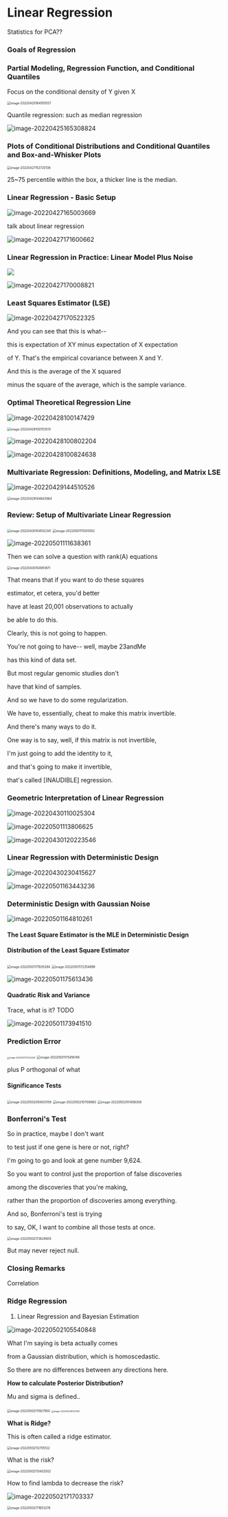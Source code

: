 # Linear Regression

Statistics for PCA??

### Goals of Regression

### Partial Modeling, Regression Function, and Conditional Quantiles

Focus on the conditional density of Y given X

<img src="https://ik.imagekit.io/haochen/Typora/image-20220425164555557.png" alt="image-20220425164555557" style="zoom:50%;" />

Quantile regression: such as median regression

![image-20220425165308824](https://ik.imagekit.io/haochen/Typora/image-20220425165308824.png)

### Plots of Conditional Distributions and Conditional Quantiles and Box-and-Whisker Plots

<img src="https://ik.imagekit.io/haochen/Typora/image-20220427152720138.png" alt="image-20220427152720138" style="zoom:50%;" />

25~75 percentile within the box, a thicker line is the median.

### Linear Regression - Basic Setup

![image-20220427165003669](https://ik.imagekit.io/haochen/Typora/image-20220427165003669.png)

talk about linear regression

![image-20220427171600662](https://ik.imagekit.io/haochen/Typora/image-20220427171600662.png)

### Linear Regression in Practice: Linear Model Plus Noise

![](https://ik.imagekit.io/haochen/Typora/image-20220427165800630.png)

![image-20220427170008821](https://ik.imagekit.io/haochen/Typora/image-20220427170008821.png)

### Least Squares Estimator (LSE)

![image-20220427170522325](https://ik.imagekit.io/haochen/Typora/image-20220427170522325.png)

And you can see that this is what--

this is expectation of XY minus expectation of X expectation

of Y. That's the empirical covariance between X and Y.

And this is the average of the X squared

minus the square of the average, which is the sample variance.

### Optimal Theoretical Regression Line

![image-20220428100147429](https://ik.imagekit.io/haochen/Typora/image-20220428100147429.png)

<img src="https://ik.imagekit.io/haochen/Typora/image-20220428100703513.png" alt="image-20220428100703513" style="zoom:50%;" />



![image-20220428100802204](https://ik.imagekit.io/haochen/Typora/image-20220428100802204.png)

![image-20220428100824638](https://ik.imagekit.io/haochen/Typora/image-20220428100824638.png)



### Multivariate Regression: Definitions, Modeling, and Matrix LSE

![image-20220429144510526](https://ik.imagekit.io/haochen/Typora/image-20220429144510526.png)

<img src="https://ik.imagekit.io/haochen/Typora/image-20220429144843564.png" alt="image-20220429144843564" style="zoom:50%;" />



### Review: Setup of Multivariate Linear Regression

<img src="https://ik.imagekit.io/haochen/Typora/image-20220430104552341.png" alt="image-20220430104552341" style="zoom:50%;" />



<img src="https://ik.imagekit.io/haochen/Typora/image-20220501111255552.png" alt="image-20220501111255552" style="zoom:50%;" />

![image-20220501111638361](https://ik.imagekit.io/haochen/Typora/image-20220501111638361.png)

Then we can solve a question with rank(A) equations

<img src="https://ik.imagekit.io/haochen/Typora/image-20220430104951871.png" alt="image-20220430104951871" style="zoom:50%;" />



That means that if you want to do these squares

estimator, et cetera, you'd better

have at least 20,001 observations to actually

be able to do this.

Clearly, this is not going to happen.

You're not going to have-- well, maybe 23andMe

has this kind of data set.

But most regular genomic studies don't

have that kind of samples.

And so we have to do some regularization.

We have to, essentially, cheat to make this matrix invertible.

And there's many ways to do it.

One way is to say, well, if this matrix is not invertible,

I'm just going to add the identity to it,

and that's going to make it invertible,

that's called [INAUDIBLE] regression.

### Geometric Interpretation of Linear Regression

![image-20220430110025304](https://ik.imagekit.io/haochen/Typora/image-20220430110025304.png)

![image-20220501113806625](https://ik.imagekit.io/haochen/Typora/image-20220501113806625.png)

![image-20220430120223546](https://ik.imagekit.io/haochen/Typora/image-20220430120223546.png)





### Linear Regression with Deterministic Design

![image-20220430230415627](https://ik.imagekit.io/haochen/Typora/image-20220430230415627.png)

![image-20220501163443236](https://ik.imagekit.io/haochen/Typora/image-20220501163443236.png)



### Deterministic Design with Gaussian Noise

![image-20220501164810261](https://ik.imagekit.io/haochen/Typora/image-20220501164810261.png)

#### The Least Square Estimator is the MLE in Deterministic Design

#### Distribution of the Least Square Estimator



<img src="https://ik.imagekit.io/haochen/Typora/image-20220501171935284.png" alt="image-20220501171935284" style="zoom:50%;" />



<img src="https://ik.imagekit.io/haochen/Typora/image-20220501172354899.png" alt="image-20220501172354899" style="zoom:50%;" />

![image-20220501175613436](https://ik.imagekit.io/haochen/Typora/image-20220501175613436.png)

#### Quadratic Risk and Variance

Trace, what is it? TODO

![image-20220501173941510](https://ik.imagekit.io/haochen/Typora/image-20220501173941510.png)



### Prediction Error

<img src="https://ik.imagekit.io/haochen/Typora/image-20220501175222261.png" alt="image-20220501175222261" style="zoom:33%;" />

<img src="https://ik.imagekit.io/haochen/Typora/image-20220501175416748.png" alt="image-20220501175416748" style="zoom:50%;" />



plus P orthogonal of what



#### Significance Tests

<img src="https://ik.imagekit.io/haochen/Typora/image-20220502093833158.png" alt="image-20220502093833158" style="zoom:50%;" />

<img src="https://ik.imagekit.io/haochen/Typora/image-20220502101108560.png" alt="image-20220502101108560" style="zoom:50%;" />



<img src="https://ik.imagekit.io/haochen/Typora/image-20220502101456308.png" alt="image-20220502101456308" style="zoom:50%;" />

### Bonferroni's Test

So in practice, maybe I don't want

to test just if one gene is here or not, right?

I'm going to go and look at gene number 9,624.



So you want to control just the proportion of false discoveries

among the discoveries that you're making,

rather than the proportion of discoveries among everything.



And so, Bonferroni's test is trying

to say, OK, I want to combine all those tests at once.

<img src="https://ik.imagekit.io/haochen/Typora/image-20220502173829405.png" alt="image-20220502173829405" style="zoom:50%;" />

But may never reject null.

### Closing Remarks

Correlation









### Ridge Regression

1. Linear Regression and Bayesian Estimation

![image-20220502105540848](https://ik.imagekit.io/haochen/Typora/image-20220502105540848.png)





What I'm saying is beta actually comes

from a Gaussian distribution, which is homoscedastic.

So there are no differences between any directions here.



**How to calculate Posterior Distribution?**

Mu and sigma is defined..

<img src="https://ik.imagekit.io/haochen/Typora/image-20220502111927950.png" alt="image-20220502111927950" style="zoom:50%;" />

<img src="https://ik.imagekit.io/haochen/Typora/image-20220502181337451-1511618.png" alt="image-20220502181337451" style="zoom:33%;" />

**What is Ridge?**

This is often called a ridge estimator.

<img src="https://ik.imagekit.io/haochen/Typora/image-20220502112705122.png" alt="image-20220502112705122" style="zoom:50%;" />



What is the risk?

<img src="https://ik.imagekit.io/haochen/Typora/image-20220502113402502.png" alt="image-20220502113402502" style="zoom:50%;" />

How to find lambda to decrease the risk?



![image-20220502171703337](https://ik.imagekit.io/haochen/Typora/image-20220502171703337.png)





<img src="https://ik.imagekit.io/haochen/Typora/image-20220502171653276.png" alt="image-20220502171653276" style="zoom:50%;" />
